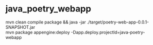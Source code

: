 # java_poetry_webapp


mvn clean compile package && java -jar ./target/poetry-web-app-0.0.1-SNAPSHOT.jar  
mvn package appengine:deploy -Dapp.deploy.projectId=java-poetry-webapp
